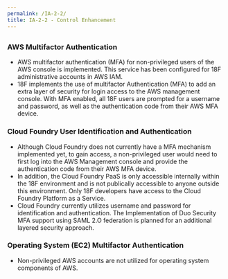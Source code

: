 ```yaml
---
permalink: /IA-2-2/
title: IA-2-2 - Control Enhancement
---
```

## 
### AWS Multifactor Authentication  
* AWS multifactor authentication (MFA) for non-privileged users of the AWS console is implemented. This service has been configured for 18F administrative accounts in AWS IAM.  
* 18F implements the use of multifactor Authentication (MFA) to add an extra layer of security for login access to the AWS management console. With MFA enabled, all 18F users are prompted for a username and password, as well as the authentication code from their AWS MFA device.  
  
### Cloud Foundry User Identification and Authentication  
* Although Cloud Foundry does not currently have a MFA mechanism implemented yet, to gain access, a non-privileged user would need to first log into the AWS Management console and provide the authentication code from their AWS MFA device.  
* In addition, the Cloud Foundry PaaS is only accessible internally within the 18F environment and is not publically accessible to anyone outside this environment. Only 18F developers have access to the Cloud Foundry Platform as a Service.  
* Cloud Foundry currently utilizes username and password for identification and authentication. The Implementation of Duo Security MFA support using SAML 2.O federation is planned for an additional layered security approach.  
  
### Operating System (EC2) Multifactor Authentication  
* Non-privileged AWS accounts are not utilized for operating system components of AWS.  
  
